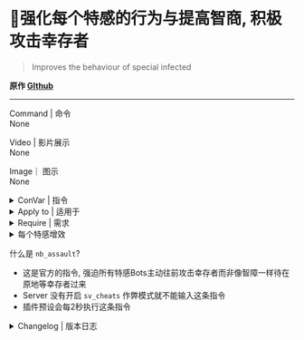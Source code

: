 # 📌强化每个特感的行为与提高智商, 积极攻击幸存者

> Improves the behaviour of special infected

**原作 [GIthub](https://github.com/fbef0102/L4D2-Plugins/tree/c0d3044c996ee5c68ae544b3641c2412cea8d304/AI_HardSI)**

---
Command | 命令
<br>None

Video | 影片展示
<br/>None

Image｜ 图示
<br/>None<details><summary>ConVar | 指令</summary>

cfg\sourcemod\AI_HardSI_fbef0102.cfg
```SourcePawn
// ConVars for plugin "AI_HardSI_fbef0102.smx"

// 触发"nb_assault"命令特感进行攻击的频率(秒)
ai_assault_reminder_interval "2"

// 改善Bommer行为, 0=关闭 1=开启
ai_hardsi_boomer_enable "1"

// 改善Charger行为, 0=关闭 1=开启
ai_hardsi_charger_enable "1"

// 改善Hunter行为, 0=关闭 1=开启
ai_hardsi_hunter_enable "1"

// 改善Jockey行为, 0=关闭 1=开启
ai_hardsi_jockey_enable "1"

// 改善Smoker行为, 0=关闭 1=开启
ai_hardsi_smoker_enable "1"

// 改善Spitter行为, 0=关闭 1=开启
ai_hardsi_spitter_enable "1"

// 改善Tank行为, 0=关闭 1=开启
ai_hardsi_tank_enable "1"

// 目标幸存者的准心如果在瞄自身Charger的身体低于20度视野范围内则强制冲刺
// 如果Charger有目标, 如果目标在水平轴上的瞄准点在此半径范围内, 则Charger不会直扑
ai_aim_offset_sensitivity_Charger "20"

// 强迫Charger在300公尺范围内开始冲刺
ai_charge_proximity "300"

// 如果Charger的健康状况降至此水平, 则会冲撞
ai_health_threshold_Charger "300"

// 如果Hunter有目标, 如果目标在横轴上的瞄准点在这个半径范围内, 它就不会直扑
ai_aim_offset_sensitivity_hunter "30"

// 强迫Hunter在1000公尺范围内蹲下准备扑人
ai_fast_pounce_proximity "1000"

// 强制左右飞扑靠近目标, 不要垂直飞向目标
ai_pounce_angle_mean "10" // 高斯 RNG 产生的平均角度
ai_pounce_angle_std "20" // 高斯 RNG 产生的平均值的一个标准差

// Hunter猛扑的垂直角度将会受到限制, 
// Hunter跳跃折角值, 越小Hunter跳跃角度越大
ai_pounce_vertical_angle "7"

// 前面有墙壁的范围内则飞扑的角度会变高, 尝试越过障碍物 (-1: 无限范围)
// 受感染的机器人将在自己前方多远的地方检查墙壁  使用 "-1"禁用功能
ai_wall_detection_distance "-1"

// Hunter距离最近的幸存者的距离值, 会考虑直接猛扑
ai_straight_pounce_proximity "200"

// 强迫Jockey在500公尺范围內开始连跳
ai_hop_activation_proximity "500"

// 启用Spitter连跳
ai_spitter_bhop "1"

// Tank连跳 0=关 1=开
ai_tank_bhop "0"

// 启用坦克岩石的标志
ai_tank_rock "1"

//------ 更改的官方指令 start ------//
// Smoker的舌头准备拉走幸存者的期间, 被攻击超过250HP或自身血量才会死亡 (预设: 50)
tongue_break_from_damage_amount 250

// 当幸存者靠近范围内的0.1秒后立刻吐舌头 (预设: 1.5)
smoker_tongue_delay 0.1

// 被人类看见1000秒之后才会逃跑 (预设: 1.0)
boomer_exposed_time_tolerance 1000.0

// 当幸存者靠近范围内的0.1秒后立刻呕吐 (预设: 1.0)
boomer_vomit_delay 0.1

// 1000公尺范围内才会蹲下准备扑人 (预设: 1000)
hunter_pounce_ready_range 1000

// 10000公尺范围内才会扑人 (预设: 75)
hunter_committed_attack_range 10000

// 0公尺范围内没有蹲下的Hunter被攻击时会逃跑跳走 (只会出现在战役/写实模式, 预设: 1000)
hunter_leap_away_give_up_range 0

// Hunter跳跃的最大倾角 (避免飞过头或飞太高, 预设: 45)
hunter_pounce_max_loft_angle 0

// Hunter飞扑在空中的过程中受到150HP伤害或自身血量以上才会死亡 (避免飞扑过程中容易被杀死, 预设: 50)
z_pounce_damage_interrupt 150

// 1000公尺范围内才会飞扑 (预设: 200)
z_jockey_leap_range 1000
//------ 更改的官方指令 end ------//

```
</details>

<details><summary>Apply to | 适用于</summary>

```
L4D2
```
</details>

<details><summary>Require | 需求</summary>

1. [left4dhooks](https://forums.alliedmods.net/showthread.SourcePawn?t=321696)
</details>

<details><summary>每个特感增效</summary>

<br>

<details><summary>Tank</summary>

靠近幸存者一定范围内不会主动丢石头

连跳
</details>

<details><summary>Witch</summary>

无
</details>

<details><summary>Smoker</summary>

更改的官方指令

```SourcePawn
// Smoker的舌头准备拉走幸存者的期间, 被攻击超过250HP或自身血量才会死亡 (预设: 50)
tongue_break_from_damage_amount 250

// 当幸存者靠近范围内的0.1秒后立刻吐舌头 (预设: 1.5)
smoker_tongue_delay 0.1
```
</details>

<details><summary>Boomer</summary>

更改的官方指令

```SourcePawn
// 被人类看见1000秒之后才会逃跑 (预设: 1.0)
boomer_exposed_time_tolerance 1000.0

// 当幸存者靠近范围内的0.1秒后立刻呕吐 (预设: 1.0)
boomer_vomit_delay 0.1
```
</details>

<details><summary>Hunter</summary>

被攻击的时候不会自动逃跑跳走 (只会出现在战役/写实模式)

更改的官方指令

```SourcePawn
// 1000公尺范围内才会蹲下准备扑人 (预设: 1000)
hunter_pounce_ready_range 1000

// 10000公尺范围内才会扑人 (预设: 75)
hunter_committed_attack_range 10000

// 0公尺范围内没有蹲下的Hunter被攻击时会逃跑跳走 (只会出现在战役/写实模式, 预设: 1000)
hunter_leap_away_give_up_range 0

// Hunter跳跃的最大倾角 (避免飞过头或飞太高, 预设: 45)
hunter_pounce_max_loft_angle 0

// Hunter飞扑在空中的过程中受到150HP伤害或自身血量以上才会死亡 (避免飞扑过程中容易被杀死, 预设: 50)
z_pounce_damage_interrupt 150
```
插件自带的指令

```SourcePawn
// 强迫Hunter在1000公尺范围内蹲下准备扑人
ai_fast_pounce_proximity 1000

// 强迫Hunter跳跃的最大倾角 (避免飞过头或飞太高)
ai_pounce_vertical_angle 7

// 强制左右飞扑靠近目标, 不要垂直飞向目标
ai_pounce_angle_mean 10
ai_pounce_angle_std 20

// 离目标200公尺范围内考虑直接垂直飞向目标
ai_straight_pounce_proximity 200

// 目标幸存者的准心如果在瞄自身Hunter的身体低于30度视野范围内则强制飞扑
ai_aim_offset_sensitivity_hunter 30

// 前面有墙壁的范围内则飞扑的角度会变高, 尝试越过障碍物 (-1: 无限范围)
ai_wall_detection_distance -1
```
</details>

<details><summary>Spitter</summary>

连跳
</details>

<details><summary>Jockey</summary>

更改的官方指令

```SourcePawn
// 1000公尺范围内才会飞扑 (预设: 200)
z_jockey_leap_range 1000
```
插件自带的指令

```SourcePawn
// 强迫Jockey在500公尺范围内开始连跳
ai_hop_activation_proximity 500
```
</details>

<details><summary>Charger</summary>

插件自带的指令

```SourcePawn
// 强迫Charger在300公尺范围内开始冲刺
ai_charge_proximity 300

// 目标幸存者的准心如果在瞄自身Charger的身体低于20度视野范围内则强制冲刺
ai_aim_offset_sensitivity_Charger 20
```
</details>
</details>

什么是 ```nb_assault```?
- 这是官方的指令, 强迫所有特感Bots主动往前攻击幸存者而非像智障一样待在原地等幸存者过来
- Server 没有开启 `sv_cheats` 作弊模式就不能输入这条指令
- 插件预设会每2秒执行这条指令

<details><summary>Changelog | 版本日志</summary>

- v1.6 (2023-6-4)
	- Enable or Disable Each special infected behaviour

- v1.5 (2023-5-4)
	- Use server console to execute command "nb_assault"

- v1.4
	- Remake code
	- Replace left4downtown with left4dhooks
	- Compatibility support for SourceMod 1.11. Fixed various warnings.
</details>